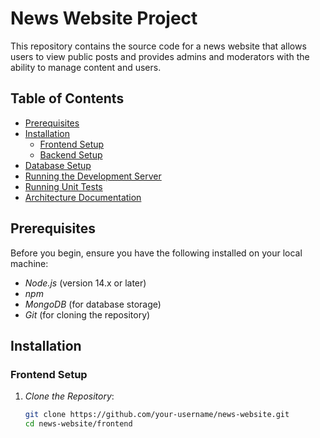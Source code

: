 # News Website Project

This repository contains the source code for a news website that allows users to view public posts and provides admins and moderators with the ability to manage content and users.

## Table of Contents

- [Prerequisites](#prerequisites)
- [Installation](#installation)
  - [Frontend Setup](#frontend-setup)
  - [Backend Setup](#backend-setup)
- [Database Setup](#database-setup)
- [Running the Development Server](#running-the-development-server)
- [Running Unit Tests](#running-unit-tests)
- [Architecture Documentation](#architecture-documentation)

## Prerequisites

Before you begin, ensure you have the following installed on your local machine:

- *Node.js* (version 14.x or later)
- *npm*
- *MongoDB* (for database storage)
- *Git* (for cloning the repository)

## Installation

### Frontend Setup

1. *Clone the Repository*:

   ```bash
   git clone https://github.com/your-username/news-website.git
   cd news-website/frontend
